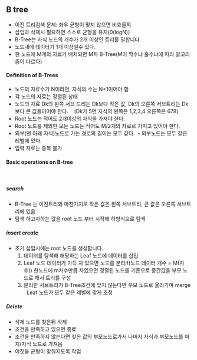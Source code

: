 ## B tree
- 이진 트리검색 문제: 좌우 균형이 맞지 않으면 비효율적
- 삽입과 삭제시 필요하면 스스로 균형을 유지(0(logN))
- B-Tree는 자식 노드의 개수가 2개 이상인 트리를 말합니다
- 노드내에 데이터가 1개 이상일수 있다.
- 한 노드에 M개의 자료가 배치되면 M차 B-Tree(M이 짝수냐 홀수냐에 따라 알고리즘이 다르다)
 
#### Definition of B-Trees
- 노드의 자료수가 N이라면, 자식의 수는 N+1이어야 함
- 각 노드의 자료는 정렬된 상태
- 노드의 자료 Dk의 왼쪽 서브 드리는 Dk보다 작은 값, Dk의 오른쪽 서브트리는 Dk 보다 큰 값들이어야 한다.
   (Dk가 5면 자식의 왼쪽은 1,2,3,4 오른쪽은 678)
- Root 노드는 적어도 2개이상의 자식을 가져야 한다.
- Root 노드를 제외한 모든 노드는 적어도 M/2개의 자료르 가지고 있어야 한다.
- 외부(맨 아래 자식)노드로 가는 경로의 길이는 모두 같다.
  - 외부노드는 모두 같은 레벨에 있다.
- 입력 자료는 중복 불가
 
#### Basic operations on B-tree
 
##### search
- B-Tree 는 이진트리와 마찬가지로 작은 값은 왼쪽 서브트리, 큰 값은 오른쪽 서브트리에 있음
- 탐색 하고자하는 값을 root 노드 부터 시작해 하향식으로 탐색
 
##### insert create
- 초기 삽입시에는 root 노드를 생성합니다.
  1. 데이터를 탐색해 해당하는 Leaf 노드에 데이터를 삽입
  2. Leaf 노드 데이터가 가득 차 있으면 노드를 분리if(노드 데이터 개수 = M(차수))
    한노드에 m차수만큼 차있으면 정렬된 노드를 기준으로 중간값을 부모 노드로 해서 트리를 구성
  3. 분리한 서브트리가 B-Tree조건에 맞지 않는다면 부모 노드로 올라가며 merge
    Leaf 노드가 모두 같은 레벨에 맞게 조정
  
##### Delete
- 삭제 노드를 찾은뒤 삭제 
- 조건을 만족하고 있으면 종료
- 조건을 만족하지 않는다면 찾은 값의 부모노드로가서 나머지 자식과 부모노드를 머지(자식 노드로 가져옴 
- 이짓을 균형이 맞춰지도록 작업
